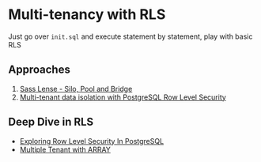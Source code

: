 # Multi-tenancy with RLS

Just go over `init.sql` and execute statement by statement, play with basic RLS


## Approaches

1. [Sass Lense - Silo, Pool and Bridge](https://docs.aws.amazon.com/wellarchitected/latest/saas-lens/silo-pool-and-bridge-models.html)
1. [Multi-tenant data isolation with PostgreSQL Row Level Security](https://aws.amazon.com/blogs/database/multi-tenant-data-isolation-with-postgresql-row-level-security/)


## Deep Dive in RLS 

* [Exploring Row Level Security In PostgreSQL](https://pgdash.io/blog/exploring-row-level-security-in-postgres.html)
* [Multiple Tenant with ARRAY](https://dev.to/yugabyte/postgresql-row-level-security-with-an-array-of-tenants-2136)
